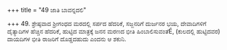 +++
title = "49 ಜಾತಿ ಬಾವನ್ನದಲಿ"

+++
49. ಶ್ರೇಷ್ಠವಾದ ಶ್ರೀಗಂಧದ ಮರದಲ್ಲಿ ಸರ್ಪದ ಹೆದರಿಕೆ, ಸಜ್ಜನರಿಗೆ ದುರ್ಜನರ ಭಯ, ದೇವಾದಿಗಳಿಗೆ ದೈತ್ಯಾದಿಗಳ ಹೆಚ್ಚಿನ ಹೆದರಿಕೆ, ಹುಟ್ಟಿದ ಮಾತ್ರಕ್ಕೆ ಜನನ ಮರಣದ ಭೀತಿ ಹಿಂಬಾಲಿಸುವಂತೆÉ, (ಕುಲದಲ್ಲಿ ಹುಟ್ಟಿದವರ) ದಾಯದಿಗಳ ಭೀತಿ ರಾಜರಿಗೆ ದೊಡ್ಡದಹುದು ಎಂದನು ಆ ಶಕುನಿ.